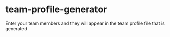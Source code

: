 # team-profile-generator
 Enter your team members and they will appear in the team profile file that is generated

